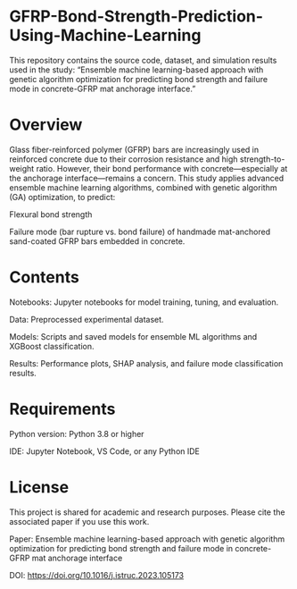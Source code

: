 # **GFRP-Bond-Strength-Prediction-Using-Machine-Learning**
This repository contains the source code, dataset, and simulation results used in the study: “Ensemble machine learning-based approach with genetic algorithm optimization for predicting bond strength and failure mode in concrete-GFRP mat anchorage interface.”

# **Overview**

Glass fiber-reinforced polymer (GFRP) bars are increasingly used in reinforced concrete due to their corrosion resistance and high strength-to-weight ratio. However, their bond performance with concrete—especially at the anchorage interface—remains a concern. This study applies advanced ensemble machine learning algorithms, combined with genetic algorithm (GA) optimization, to predict:

Flexural bond strength

Failure mode (bar rupture vs. bond failure)
of handmade mat-anchored sand-coated GFRP bars embedded in concrete.

# **Contents**

Notebooks: Jupyter notebooks for model training, tuning, and evaluation.

Data: Preprocessed experimental dataset.

Models: Scripts and saved models for ensemble ML algorithms and XGBoost classification.

Results: Performance plots, SHAP analysis, and failure mode classification results.

# **Requirements**

Python version: Python 3.8 or higher

IDE: Jupyter Notebook, VS Code, or any Python IDE

# **License**

This project is shared for academic and research purposes. Please cite the associated paper if you use this work.

Paper: Ensemble machine learning-based approach with genetic algorithm optimization for predicting bond strength and failure mode in concrete-GFRP mat anchorage interface

DOI: https://doi.org/10.1016/j.istruc.2023.105173
